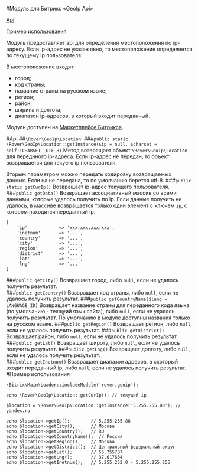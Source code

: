 #Модуль для Битрикс «GeoIp Api»

[Api](#api)

[Пример использования](#Пример-использования)

Модуль предоставляет api для определения местоположения по ip-адресу. Если ip-адрес не указан явно, то местоположение определяется по текущему ip пользователя.

В местоположение входят:

* город;
* код страны;
* название страны на русском языке;
* регион;
* район;
* ширина и долгота;
* диапазон ip-адресов, в который входит переданный.

Модуль доступен на [Маркетплейсе Битрикса](http://marketplace.1c-bitrix.ru/solutions/rover.geoip/).

#Api
##`\Rover\GeoIp\Location`:
###`public static \Rover\GeoIp\Location::getInstance($ip = null, $charset = self::CHARSET__UTF_8)`
Метод возвращает объект `\Rover\GeoIp\Location` для переднного ip-адреса. Если ip-адрес не передан, то объект возвращается для текуего ip пользователя.

Вторым параметром можно передать кодировку возвращаемых данных. Если на не передана, то по умолчанию берется utf-8.
###`public static getCurIp()`
Возвращает ip-адрес текущего пользователя.
###`public getData()`
Возвращает ассоциативный массив со всеми данными, которые удалось получить по ip. Если данные получить не удалось, в массиве возвращается только один элемент с ключем `ip`, с котором находится переданный ip.

	[
		'ip'            => 'xxx.xxx.xxx.xxx',
		'inetnum'       => '...',
		'country'       => '...',
		'city'          => '...',
		'region'        => '...',
		'district'      => '...',
		'lat'           => '...',
		'lng'           => '...'
	]	
	
###`public getCity()`
Возвращает город, либо `null`, если не удалось получить результат.	
###`public getCountry()`
Возвращает код страны, либо `null`, если не удалось получить результат.	
###`public getCountryName($lang = LANGUAGE_ID)`
Возвращает название страны для переданного кода языка (по умолчанию - текщуий язык сайта), либо `null`, если не удалось получить результат. По умолчанию в модуле доступны названия только на русском языке.
###`public getRegion()`
Возвращает регион, либо `null`, если не удалось получить результат.	
###`public getDistrict()`
Возвращает район, либо `null`, если не удалось получить результат.
###`public getLat()`
Возвращает широту, либо `null`, если не удалось получить результат.	
###`public getLng()`
Возвращает долготу, либо `null`, если не удалось получить результат.					
###`public getInetnum()`
Возвращает диапазон адресов, в скоторый входит переданный ip, либо `null`, если не удалось получить результат.	
#Пример использования

	\Bitrix\Main\Loader::includeModule('rover.geoip');

	echo \Rover\GeoIp\Location::getCurIp(); // текущий ip

	$location = \Rover\GeoIp\Location::getInstance('5.255.255.88'); // yandex.ru
	
	echo $location->getIp();        // 5.255.255.88
	echo $location->getCity();      // Москва
	echo $location->getCountry();   // RU
	echo $location->getCountryName();  // Россия
	echo $location->getRegion();    // Москва
	echo $location->getDistrict();  // Центральный федеральный округ
	echo $location->getLat();       // 55.755787
	echo $location->getLng();       // 37.617634
	echo $location->getInetnum();   // 5.255.252.0 - 5.255.255.255